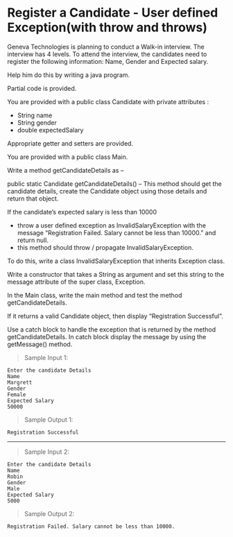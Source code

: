 # Register a Candidate - User defined Exception(with throw and throws)

Geneva Technologies is planning to conduct a Walk-in interview. The interview has 4 levels. To attend the interview, the candidates need to register the following information:
Name, Gender and Expected salary.

Help him do this by writing a java program.

Partial code is provided.

You are provided with a public class Candidate with private attributes :

- String name
- String gender
- double expectedSalary

Appropriate getter and setters are provided.

You are provided with a public class Main.

Write a method getCandidateDetails as –

public static Candidate getCandidateDetails() – This method should get the candidate details, create the Candidate object using those details and return that object.

If the candidate’s expected salary is less than 10000

- throw a user defined exception as InvalidSalaryException with the message “Registration Failed. Salary cannot be less than 10000.” and return null.
- this method should throw / propagate InvalidSalaryException.

To do this, write a class InvalidSalaryException that inherits Exception class.

Write a constructor that takes a String as argument and set this string to the message attribute of the super class, Exception.

In the Main class, write the main method and test the method getCandidateDetails.

If it returns a valid Candidate object, then  display  “Registration Successful”.

Use a catch block to handle the exception that is returned by the method getCandidateDetails. In catch block display the message by using the getMessage() method.

> Sample Input 1:

    Enter the candidate Details
    Name
    Margrett
    Gender
    Female
    Expected Salary
    50000

> Sample Output 1:

    Registration Successful

---

> Sample Input 2:

    Enter the candidate Details
    Name
    Robin
    Gender
    Male
    Expected Salary
    5000

> Sample Output 2:

    Registration Failed. Salary cannot be less than 10000.    